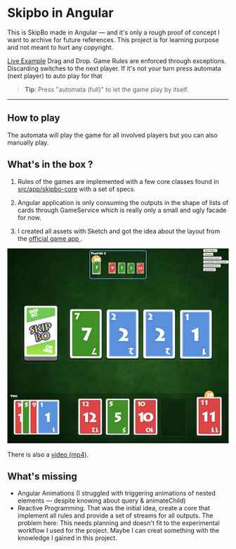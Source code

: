 # Skipbo in Angular
This is SkipBo made in Angular — and it's only a rough proof of concept I want to archive for future references. This project is for learning purpose and not meant to hurt any copyright.

[Live Example](https://georgiee.github.io/skipbo-angular/#/game/play)
Drag and Drop. Game Rules are enforced through exceptions. Discarding switches to the next player.
If it's not your turn press automata (next player) to auto play for that
> **Tip**: Press "automata (full)" to let the game play by itself.

---

## How to play
The automata will play the game for all involved players but you can also manually play.

## What's in the box ?
1. Rules of the games are implemented with a few core classes found in [src/app/skipbo-core](src/app/skipbo-core) with a set of specs.

2. Angular application is only consuming the outputs in the shape of lists of cards through GameService which is really only a small and ugly facade for now.

3. I created all assets with Sketch and got the idea about the layout from the [official game app ](https://play.google.com/store/apps/details?id=com.magmic.googleplay.skipbo.free&hl=en).

![](docs/screenshot.png)

There is also a [video (mp4)](docs/screencast.mp4).


## What's missing

+ Angular Animations (I struggled with triggering animations of nested elements — despite knowing about query & animateChild)
+ Reactive Programming. That was the initial idea, create a core that implement all rules and provide a set of streams for all outputs. The problem here: This needs planning and doesn't fit to the experimental workflow I used for the project. Maybe I can creat something with the knowledge I gained in this project.